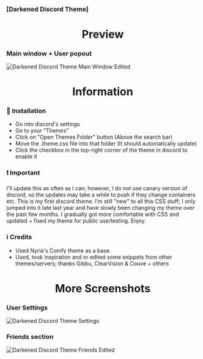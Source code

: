 ### [Darkened Discord Theme]

<h1 align="center">Preview</h1>

### Main window + User popout
![Darkened Discord Theme Main Window Edited](https://user-images.githubusercontent.com/78914154/153611273-cc660596-2127-460f-b4df-2e35cec66d73.png)

<h1 align="center">Information</h1>

### 📌 Installation
- Go into discord's settings
- Go to your "Themes"
- Click on "Open Themes Folder" button (Above the search bar)
- Move the .theme.css file into that folder (It should automatically update)
- Click the checkbox in the top-right corner of the theme in discord to enable it

### ❗ Important
I'll update this as often as I can; however, I do not use canary version of discord, so the updates may take a while to push if they change containers etc.
This is my first discord theme. I’m still "new" to all this CSS stuff; I only jumped into it late last year and have slowly been changing my theme over the past few months. I gradually got more comfortable with CSS and updated + fixed my theme for public use/testing. Enjoy.

### ℹ️ Credits
* Used Nyria's Comfy theme as a base.
* Used, took inspiration and or edited some snippets from other themes/servers; thanks Gibbu, ClearVision & Couve + others

<h1 align="center">More Screenshots</h1>

### User Settings
![Darkened Discord Theme Settings](https://user-images.githubusercontent.com/78914154/153611286-5dda1a70-9f60-4234-ac53-cfb0f6e98d7a.png)
### Friends section
![Darkened Discord Theme Friends Edited](https://user-images.githubusercontent.com/78914154/153619188-227f84d0-dd2f-4037-accc-4f5367c9608b.png)

